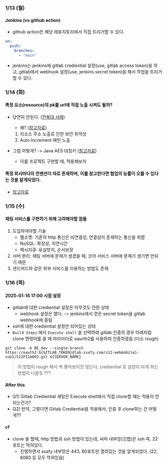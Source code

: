 ### 1/13 (월)
#### Jenkins (vs github action)

- github action은 해당 레포지토리에서 직접 트리거할 수 있다. 
```yaml
on:  
  push:  
    branches:  
      - "main"  
```

- jenkins는 jenkins에 gitlab crediential 설정(use, gitlab access token)을 하고, gitlab에서 webhook 설정(use, jenkins secret token)을 해서 작업을 트리거할 수 있다.

### 1/14 (화)
#### 특정 요소(resource)의 pk를 url에 직접 노출 시켜도 될까?

- 당연히 안된다. ([전북대 사례](https://www.youtube.com/watch?v=WxT6JB5ob44))
	- 왜? ([참고자료](https://kyu-nahc.tistory.com/entry/Spring-boot-PK-Id-%EB%85%B8%EC%B6%9C%EC%9D%84-%EB%A7%89%EB%8A%94-Rest-API))
	1. 리소스 주소 노출로 인한 보안 취약성
	2. Auto Increment 패턴 노출

- 그럼 어떻게? -> Java AES 대칭키 ([참고자료](https://kyu-nahc.tistory.com/entry/Spring-boot-PK-Id-%EB%85%B8%EC%B6%9C%EC%9D%84-%EB%A7%89%EB%8A%94-Rest-API))
	- 이를 프로젝트 구현할 때, 적용해보자

#### 특정 회사마다의 컨벤션이 따로 존재하며, 이를 참고한다면 협업의 능률이 오를 수 있다는 것을 알게되었다.

- [참고자료](https://bestinu.tistory.com/64)

### 1/15 (수)
#### 채팅 서비스를 구현하기 위해 고려해야할 점들

1. 도입하여야할 기술
	- 웹소켓: 기존의 http 통신은 비연결성, 연결성이 존재하는 통신을 위함
	- NoSQL: 확장성, 지연시간
	- 메시지큐: 유실방지, 순서보장
2. 서버 분리: 채팅 서버에 문제가 생겼을 때, 코어 서비스 서버에 문제가 생기면 안되기 때문
3. 샌드버드와 같은 외부 서비스를 이용하는 방법도 존재

### 1/16 (목)
#### 2025-01-16 17:00 시점 설정

- gitlab에 대한 crediential 설정은 아무것도 안한 상태
	- webhook 설정은 했다. -> jenkins에서 얻은 secret token을 gitlab webhook에 올림
- ssh에 대한 crediential 설정만 되어있는 상태
- `Build Steps` 에서 `Execute shell` 을 선택하여 gitlab 인증의 경우 아래처럼 clone 명령어를 쓸 때 파라미터로 oaurth2를 사용하여 인증하였음 (다소 rough)

```shell
git clone -b BE_dev --single-branch https://oauth2:${GITLAB_TOKEN}@lab.ssafy.com/s12-webmobile1-sub1/S12P11A603.git ${SERVER_NAME}
```

> 이 방법이 rough 해서 썩 좋아보이진 않는다, crediential 로 설정이 되게 하는 방법이 나을듯 ???

#### After this

- Q1) Gitlab Crediential 세팅은 Execute shell에서 직접 clone할 때는 적용이 안되는건가?
- Q2) 만약, 그렇다면 Gitlab Crediential을 적용해서, 인증 후 clone하는 건 어떻게??

#### cf

- clone 을 할때, http 방법과 ssh 방법이 있는데, 싸피 내부망(깃랩)은 ssh 즉, 22 포트는 막혀있다.
	- 진행하면서 ssafy 내부망은 443, 80포트만 열려있는 것을 알게되었다. (22, 8080 등 모두 막혀있음)
